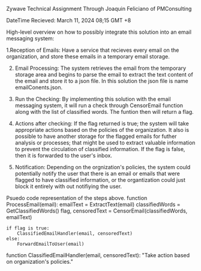 Zywave Technical Assignment 
Through Joaquin Feliciano of PMConsulting

DateTime Recieved: March 11, 2024 08;15 GMT +8


High-level overview on how to possibly integrate this solution into an email messaging system:

1.Reception of Emails: Have a service that recieves every email on the organization, and store these emails in a temporary email storage. 

2. Email Processing: The system retrieves the email from the temporary storage area and begins to parse the email to extract the text content of the email and store it to a json file. In this solution the json file is name emailConents.json.

3. Run the Checking: By implementing this solution with the email messaging system, it will run a check through CensorEmail function along with the list of classified words. The funtion then will return a flag.

4. Actions after checking: If the flag returned is true; the system will take appropriate actions based on the policies of the organization. It also is possible to have another storage for the flagged emails for futher analysis or processes; that might be used to extract valuable information to prevent the circulation of classified information. If the flag is false, then it is forwarded to the user's inbox.

5. Notification: Depending on the orgnization's policies, the system could potentially notify the user that there is an email or emails that were flagged to have classified information, or the organtization could just block it entirely with out notifiying the user.


Psuedo code representation of the steps above. 
function ProcessEmail(email):
    emailText = ExtractText(email)
    classifiedWords = GetClassifiedWords()
    flag, censoredText = CensorEmail(classifiedWords, emailText)

    if flag is true:
        ClassifiedEmailHandler(email, censoredText)
    else:
        ForwardEmailToUser(email)

function ClassifiedEmailHandler(email, censoredText):
"Take action based on organization's policies."